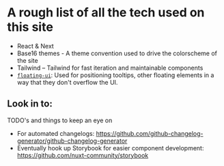 # A rough list of all the tech used on this site

- React & Next
- Base16 themes - A theme convention used to drive the colorscheme of the site
- Tailwind – Tailwind for fast iteration and maintainable components
- [`floating-ui`](https://floating-ui.com/): Used for positioning tooltips, other floating elements in a way that they don't overflow the UI.

## Look in to:

TODO's and things to keep an eye on

- For automated changelogs: https://github.com/github-changelog-generator/github-changelog-generator
- Eventually hook up Storybook for easier component development: https://github.com/nuxt-community/storybook

